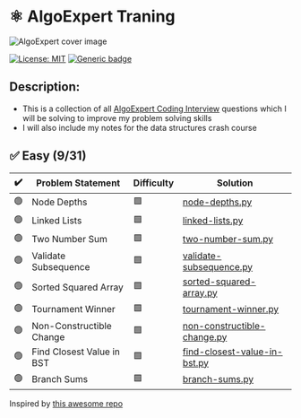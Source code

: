 
# ⚛ AlgoExpert Traning

![AlgoExpert cover image](https://cdn.prod.website-files.com/66bc0319fce51f7e5568a809/66cccf9f0831b90db80f9e82_63d939d762e51477220cd31b_AlgoExpert.webp)

 [![License: MIT](https://img.shields.io/badge/License-MIT-yellow.svg)](https://opensource.org/licenses/MIT "MIT License")
 [![Generic badge](https://img.shields.io/badge/lang-python-yellow.svg)](https://www.python.org/)

## Description:
- This is a collection of all [AlgoExpert Coding Interview](https://www.algoexpert.io/questions) questions which I will be solving to improve my problem solving skills </br>
- I will also include my notes for the data structures crash course

## ✅ Easy (9/31)

| ✔️ | Problem Statement | Difficulty | Solution |
|----|-------------------|------------|----------|
| 🟢 | Node Depths | 🟩 | [node-depths.py](questions/easy/node-depths.py) |
| 🟢 | Linked Lists | 🟩 | [linked-lists.py](questions/easy/linked-lists.py) |
| 🟢 | Two Number Sum | 🟩 | [two-number-sum.py](questions/easy/two-number-sum.py) |
| 🟢 | Validate Subsequence | 🟩 | [validate-subsequence.py](questions/easy/validate-subsequence.py) |
| 🟢 | Sorted Squared Array | 🟩 | [sorted-squared-array.py](questions/easy/sorted-squared-array.py) |
| 🟢 | Tournament Winner | 🟩 | [tournament-winner.py](questions/easy/tournament-winner.py) |
| 🟢 | Non-Constructible Change | 🟩 | [non-constructible-change.py](questions/easy/non-constructible-change.py) |
| 🟢 | Find Closest Value in BST | 🟩 | [find-closest-value-in-bst.py](questions/easy/find-closest-value-in-bst.py) |
| 🟢 | Branch Sums | 🟩 | [branch-sums.py](questions/easy/branch-sums.py) |


Inspired by [this awesome repo](https://github.com/das-jishu/algoexpert-data-structures-algorithms)
